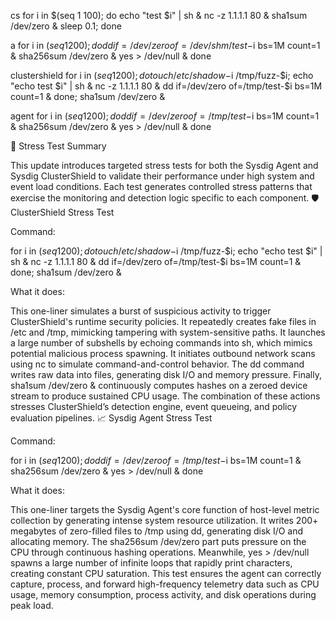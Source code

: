 cs
for i in $(seq 1 100); do echo "test $i" | sh & nc -z 1.1.1.1 80 & sha1sum /dev/zero & sleep 0.1; done

a
for i in $(seq 1 200); do dd if=/dev/zero of=/dev/shm/test-$i bs=1M count=1 & sha256sum /dev/zero & yes > /dev/null & done





clustershield
for i in $(seq 1 200); do touch /etc/shadow-$i /tmp/fuzz-$i; echo "echo test $i" | sh & nc -z 1.1.1.1 80 & dd if=/dev/zero of=/tmp/test-$i bs=1M count=1 & done; sha1sum /dev/zero &


agent
for i in $(seq 1 200); do dd if=/dev/zero of=/tmp/test-$i bs=1M count=1 & sha256sum /dev/zero & yes > /dev/null & done





🔧 Stress Test Summary

This update introduces targeted stress tests for both the Sysdig Agent and Sysdig ClusterShield to validate their performance under high system and event load conditions. Each test generates controlled stress patterns that exercise the monitoring and detection logic specific to each component.
🛡️ ClusterShield Stress Test

Command:

for i in $(seq 1 200); do touch /etc/shadow-$i /tmp/fuzz-$i; echo "echo test $i" | sh & nc -z 1.1.1.1 80 & dd if=/dev/zero of=/tmp/test-$i bs=1M count=1 & done; sha1sum /dev/zero &

What it does:

This one-liner simulates a burst of suspicious activity to trigger ClusterShield's runtime security policies. It repeatedly creates fake files in /etc and /tmp, mimicking tampering with system-sensitive paths. It launches a large number of subshells by echoing commands into sh, which mimics potential malicious process spawning. It initiates outbound network scans using nc to simulate command-and-control behavior. The dd command writes raw data into files, generating disk I/O and memory pressure. Finally, sha1sum /dev/zero & continuously computes hashes on a zeroed device stream to produce sustained CPU usage. The combination of these actions stresses ClusterShield’s detection engine, event queueing, and policy evaluation pipelines.
📈 Sysdig Agent Stress Test

Command:

for i in $(seq 1 200); do dd if=/dev/zero of=/tmp/test-$i bs=1M count=1 & sha256sum /dev/zero & yes > /dev/null & done

What it does:

This one-liner targets the Sysdig Agent's core function of host-level metric collection by generating intense system resource utilization. It writes 200+ megabytes of zero-filled files to /tmp using dd, generating disk I/O and allocating memory. The sha256sum /dev/zero part puts pressure on the CPU through continuous hashing operations. Meanwhile, yes > /dev/null spawns a large number of infinite loops that rapidly print characters, creating constant CPU saturation. This test ensures the agent can correctly capture, process, and forward high-frequency telemetry data such as CPU usage, memory consumption, process activity, and disk operations during peak load.
